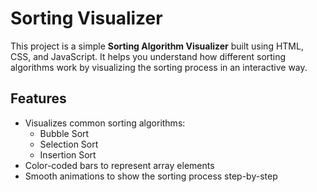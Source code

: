 # Sorting Visualizer

This project is a simple **Sorting Algorithm Visualizer** built using HTML, CSS, and JavaScript. It helps you understand how different sorting algorithms work by visualizing the sorting process in an interactive way.

## Features
- Visualizes common sorting algorithms:
  - Bubble Sort
  - Selection Sort
  - Insertion Sort
- Color-coded bars to represent array elements
- Smooth animations to show the sorting process step-by-step

